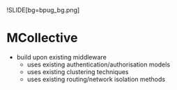 !SLIDE[bg=bpug_bg.png] 

# MCollective #

  * build upon existing middleware
    * uses existing authentication/authorisation models
    * uses existing clustering techniques
    * uses existing routing/network isolation methods
